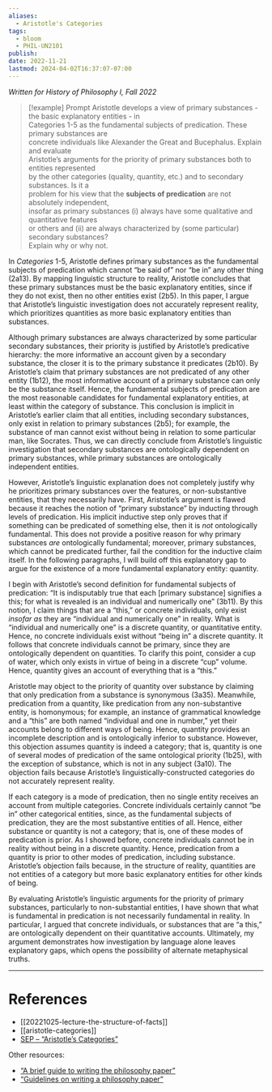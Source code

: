 ```yaml
---
aliases:
  - Aristotle's Categories
tags:
  - bloom
  - PHIL-UN2101
publish: 
date: 2022-11-21
lastmod: 2024-04-02T16:37:07-07:00
---
```

*Written for History of Philosophy I, Fall 2022*

>[!example] Prompt
>Aristotle develops a view of primary substances - the basic explanatory entities - in  
Categories 1-5 as the fundamental subjects of predication. These primary substances are  
concrete individuals like Alexander the Great and Bucephalus. Explain and evaluate  
Aristotle’s arguments for the priority of primary substances both to entities represented  
by the other categories (quality, quantity, etc.) and to secondary substances. Is it a  
problem for his view that the **subjects of predication** are not absolutely independent,  
insofar as primary substances (i) always have some qualitative and quantitative features  
or others and (ii) are always characterized by (some particular) secondary substances?  
Explain why or why not.

In *Categories* 1-5, Aristotle defines primary substances as the fundamental subjects of predication which cannot “be said of” nor “be in” any other thing (2a13). By mapping linguistic structure to reality, Aristotle concludes that these primary substances must be the basic explanatory entities, since if they do not exist, then no other entities exist (2b5). In this paper, I argue that Aristotle’s linguistic investigation does not accurately represent reality, which prioritizes quantities as more basic explanatory entities than substances.

Although primary substances are always characterized by some particular secondary substances, their priority is justified by Aristotle’s predicative hierarchy: the more informative an account given by a secondary substance, the closer it is to the primary substance it predicates (2b10). By Aristotle’s claim that primary substances are not predicated of any other entity (1b12), the most informative account of a primary substance can only be the substance itself. Hence, the fundamental subjects of predication are the most reasonable candidates for fundamental explanatory entities, at least within the category of substance. This conclusion is implicit in Aristotle’s earlier claim that all entities, including secondary substances, only exist in relation to primary substances (2b5); for example, the substance of man cannot exist without being in relation to some particular man, like Socrates. Thus, we can directly conclude from Aristotle’s linguistic investigation that secondary substances are ontologically dependent on primary substances, while primary substances are ontologically independent entities.

However, Aristotle’s linguistic explanation does not completely justify why he prioritizes primary substances over the features, or non-substantive entities, that they necessarily have. First, Aristotle’s argument is flawed because it reaches the notion of “primary substance” by inducting through levels of predication. His implicit inductive step only proves that if something can be predicated of something else, then it is *not* ontologically fundamental. This does not provide a positive reason for why primary substances *are* ontologically fundamental; moreover, primary substances, which cannot be predicated further, fail the condition for the inductive claim itself. In the following paragraphs, I will build off this explanatory gap to argue for the existence of a more fundamental explanatory entity: quantity. 

I begin with Aristotle’s second definition for fundamental subjects of predication: “It is indisputably true that each \[primary substance] signifies a this; for what is revealed is an individual and numerically one” (3b11). By this notion, I claim things that are a “this,” or concrete individuals, only exist *insofar as* they are “individual and numerically one” in reality. What is “individual and numerically one” is a discrete quantity, or quantitative entity. Hence, no concrete individuals exist without “being in” a discrete quantity. It follows that concrete individuals cannot be primary, since they are ontologically dependent on quantities. To clarify this point, consider a cup of water, which only exists in virtue of being in a discrete “cup” volume. Hence, quantity gives an account of everything that is a “this.” 

Aristotle may object to the priority of quantity over substance by claiming that only predication from a substance is synonymous (3a35). Meanwhile, predication from a quantity, like predication from any non-substantive entity, is homonymous; for example, an instance of grammatical knowledge and a “this” are both named “individual and one in number,” yet their accounts belong to different ways of being. Hence, quantity provides an incomplete description and is ontologically inferior to substance. However, this objection assumes quantity is indeed a category; that is, quantity is one of several modes of predication of the same ontological priority (1b25), with the exception of substance, which is not in any subject (3a10). The objection fails because Aristotle’s linguistically-constructed categories do not accurately represent reality.

If each category is a mode of predication, then no single entity receives an account from multiple categories. Concrete individuals certainly cannot “be in” other categorical entities, since, as the fundamental subjects of predication, they are the most substantive entities of all. Hence, either substance or quantity is not a category; that is, one of these modes of predication is prior. As I showed before, concrete individuals cannot be in reality without being in a discrete quantity. Hence, predication from a quantity is prior to other modes of predication, including substance. Aristotle’s objection fails because, in the structure of reality, quantities are not entities of a category but more basic explanatory entities for other kinds of being.

By evaluating Aristotle’s linguistic arguments for the priority of primary substances, particularly to non-substantial entities, I have shown that what is fundamental in predication is not necessarily fundamental in reality. In particular, I argued that concrete individuals, or substances that are “a this,” are ontologically dependent on their quantitative accounts. Ultimately, my argument demonstrates how investigation by language alone leaves explanatory gaps, which opens the possibility of alternate metaphysical truths.

---
# References

- [[20221025-lecture-the-structure-of-facts]]
- [[aristotle-categories]]
- [SEP – “Aristotle’s Categories”](https://plato.stanford.edu/entries/aristotle-categories/)

Other resources:
- [“A brief guide to writing the philosophy paper”](https://philosophy.fas.harvard.edu/files/phildept/files/brief_guide_to_writing_philosophy_paper.pdf)
- [“Guidelines on writing a philosophy paper”](http://www.jimpryor.net/teaching/guidelines/writing.html)